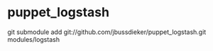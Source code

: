 puppet_logstash
===============

git submodule add git://github.com/jbussdieker/puppet_logstash.git modules/logstash
